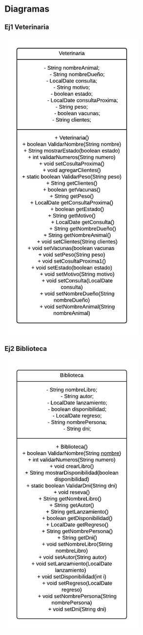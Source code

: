 <h1>Diagramas</h1>
<h2>Ej1 Veterinaria</h2>
<img src="Objetos - Parcial1_Vet.png">
<h2>Ej2 Biblioteca</h2>
<img src="Objetos - Parcial1_biblio.png">
